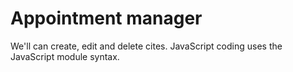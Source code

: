 # Appointment manager
We'll can create, edit and delete cites. JavaScript coding uses the JavaScript module syntax.